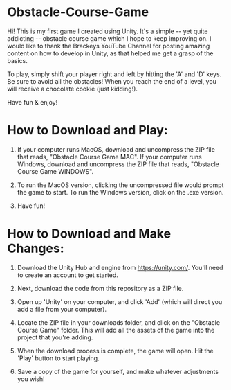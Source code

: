 # Obstacle-Course-Game
Hi! This is my first game I created using Unity. It's a simple -- yet quite addicting -- obstacle course game which I hope to keep improving on. I would like to thank the Brackeys YouTube Channel for posting amazing content on how to develop in Unity, as that helped me get a grasp of the basics.

To play, simply shift your player right and left by hitting the 'A' and 'D' keys. Be sure to avoid all the obstacles! When you reach the end of a level, you will receive a chocolate cookie (just kidding!). 

Have fun & enjoy!



# How to Download and Play:

1. If your computer runs MacOS, download and uncompress the ZIP file that reads, "Obstacle Course Game MAC". If your computer runs Windows, download and uncompress the ZIP file that reads, "Obstacle Course Game WINDOWS". 

2. To run the MacOS version, clicking the uncompressed file would prompt the game to start. To run the Windows version, click on the .exe version. 

3. Have fun!


# How to Download and Make Changes:

1. Download the Unity Hub and engine from https://unity.com/. You'll need to create an account to get started.

2. Next, download the code from this repository as a ZIP file. 

3. Open up 'Unity' on your computer, and click 'Add' (which will direct you add a file from your computer). 

4. Locate the ZIP file in your downloads folder, and click on the "Obstacle Course Game" folder. This will add all the assets of the game into the project that you're adding. 

5. When the download process is complete, the game will open. Hit the 'Play' button to start playing. 

6. Save a copy of the game for yourself, and make whatever adjustments you wish!


